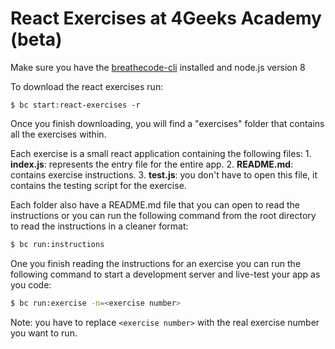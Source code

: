 # React Exercises at 4Geeks Academy (beta)

Make sure you have the [breathecode-cli](https://github.com/breatheco-de/breathecode-cli) installed and node.js version 8

To download the react exercises run:
```
$ bc start:react-exercises -r
```

Once you finish downloading, you will find a "exercises" folder that contains all the exercises within.

Each exercise is a small react application containing the following files:
    1. __index.js__: represents the entry file for the entire app.
    2. __README.md__: contains exercise instructions.
    3. __test.js__: you don't have to open this file, it contains the testing script for the exercise.

Each folder also have a README.md file that you can open to read the instructions or you can run the following command from the root directory to read the instructions in a cleaner format:
```sh
$ bc run:instructions
```

One you finish reading the instructions for an exercise you can run the following command to start a development server and live-test your app as you code:
```sh
$ bc run:exercise -n=<exercise number>
```
Note: you have to replace ```<exercise number>``` with the real exercise number you want to run.
